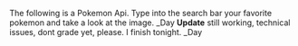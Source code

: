 The following is a Pokemon Api. Type into the search bar your favorite pokemon and take a look at the image. 
_Day
****Update**** still working, technical issues, dont grade yet, please. I finish tonight. 
_Day

